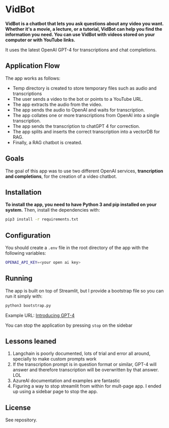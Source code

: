 # VidBot

**VidBot is a chatbot that lets you ask questions about any video you want. Whether it's a movie, a lecture, or a tutorial, VidBot can help you find the information you need. You can use VidBot with videos stored on your computer or with YouTube links.**

It uses the latest OpenAI GPT-4 for transcriptions and chat completions. 

## Application Flow

The app works as follows:

- Temp directory is created to store temporary files such as audio and transcriptions
- The user sends a video to the bot or points to a YouTube URL.
- The app extracts the audio from the video.
- The app sends the audio to OpenAI and waits for transcription.
- The app collates one or more transcriptions from OpenAI into a single transcription.
- The app sends the transcription to chatGPT 4 for correction.
- The app splits and inserts the correct transcription into a vectorDB for RAG.
- Finally, a RAG chatbot is created.

## Goals

The goal of this app was to use two different OpenAI services, **trancription and completions**, for the creation of a video chatbot.

## Installation

**To install the app, you need to have Python 3 and pip installed on your system.** Then, install the dependencies with:

```bash
pip3 install -r requirements.txt
```

## Configuration

You should create a `.env` file in the root directory of the app with the following variables:

```bash
OPENAI_API_KEY=<your open ai key>
```

## Running

The app is built on top of Streamlit, but I provide a bootstrap file so you can run it simply with:

```bash
python3 bootstrap.py
```

Example URL: [Introducing GPT-4](https://youtu.be/--khbXchTeE?si=O2DtXx8fcb0H4bta)

You can stop the application by pressing `stop` on the sidebar

## Lessons leaned

1. Langchain is poorly documented, lots of trial and error all around, specially to make custom prompts work
2. If the transcription prompt is in question format or similar, GPT-4 will answer and therefore transcription will be overwritten by that answer. LOL
3. AzureAI documentation and examples are fantastic
4. Figuring a way to stop streamlit from within for mult-page app. I ended up using a sidebar page to stop the app.

## License

See repository.
